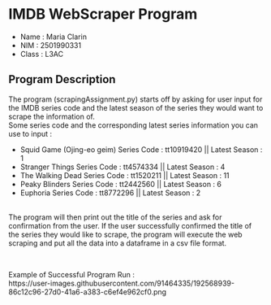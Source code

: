 # IMDB WebScraper Program
* Name : Maria Clarin
* NIM : 2501990331
* Class : L3AC
## Program Description
The program (scrapingAssignment.py) starts off by asking for user input for the IMDB series code and the latest season of the series they would want to scrape the information of.<br />
Some series code and the corresponding latest series information you can use to input : <br />
* Squid Game (Ojing-eo geim) Series Code : tt10919420 || Latest Season : 1
* Stranger Things Series Code : tt4574334 || Latest Season : 4
* The Walking Dead Series Code : tt1520211 || Latest Season : 11
* Peaky Blinders Series Code : tt2442560 || Latest Season : 6
* Euphoria Series Code : tt8772296 || Latest Season : 2
<br />
The program will then print out the title of the series and ask for confirmation from the user. If the user successfully confirmed the title of the series they would like to scrape, the program will execute the web scraping and put all the data into a dataframe in a csv file format. 
<p>&nbsp;</p>
Example of Successful Program Run : <br />
https://user-images.githubusercontent.com/91464335/192568939-86c12c96-27d0-41a6-a383-c6ef4e962cf0.png
